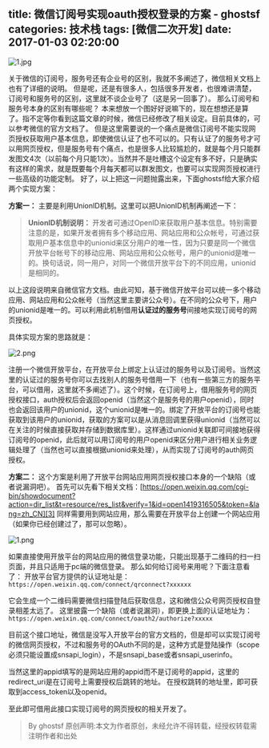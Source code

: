 title: 微信订阅号实现oauth授权登录的方案 - ghostsf
categories: 技术栈
tags: [微信二次开发]
date: 2017-01-03 02:20:00
---
![1.jpg][1]

关于微信的订阅号，服务号还有企业号的区别，我就不多阐述了，微信相关文档上也有了详细的说明。
但是呢，还是有很多人，包括很多开发者，也很难讲清楚，订阅号和服务号的区别，这里就不谈企业号了（这是另一回事了）。
那么订阅号和服务号本身的区别有哪些呢？ 本来想放一个图好好说嘛下的，现在想想还是算了。指不定等你看到这篇文章的时候，微信已经修改了相关设定。目前具体的，可以参考微信的官方文档了。
但是这里需要说的一个痛点是微信订阅号不能实现网页授权获取用户基本信息，即使微信认证了也不可以的。只有认证了的服务号才可以用网页授权，但是服务号有个痛点，也是很多人比较尴尬的，就是每个月只能群发图文4次（以前每个月只能1次）。当然并不是吐槽这个设定有多不好，只是确实有这样的需求，就是既要每个月每天都可以群发图文，也要可以实现网页授权进行一些高级的功能定制。
好了，以上把这一问题抛露出来，下面ghostsf给大家介绍两个实现方案：

**方案一：**
主要是利用UnionID机制。这里可以把UnionID机制再阐述一下：

> **UnionID机制说明：** 开发者可通过OpenID来获取用户基本信息。特别需要注意的是，如果开发者拥有多个移动应用、网站应用和公众帐号，可通过获取用户基本信息中的unionid来区分用户的唯一性，因为只要是同一个微信开放平台帐号下的移动应用、网站应用和公众帐号，用户的unionid是唯一的。换句话说，同一用户，对同一个微信开放平台下的不同应用，unionid是相同的。

以上这段说明来自微信官方文档。由此可知，基于微信开放平台可以统一多个移动应用、网站应用和公众帐号（当然这里主要讲公众号）。在不同的公众号下，用户的unionid是唯一的。可以利用此机制借用**认证过的服务号**间接地实现订阅号的网页授权。

具体实现方案的思路就是：

![2.png][2]

注册一个微信开放平台，在开放平台上绑定上认证过的服务号以及订阅号。当然这里的认证过的服务号你可以去找别人的服务号借用一下（也有一些第三方的服务平台，可以借用，这里就不多阐述了）。这个时候，在订阅号上，借用服务号的网页授权接口，auth授权后会返回openid（当然这个是服务号的用户openid），同时也会返回该用户的unionid，这个unionid是唯一的。绑定了开放平台的订阅号也能获取到该用户的unionid，获取的方案可以是从消息回调里获得unionid（当然可以在关注的时候直接获取并存储到数据库里）。这样通过unionid关联即可间接地获得订阅号的openid，此后就可以用订阅号的用户openid来区分用户进行相关业务逻辑处理了（当然也可以直接根据unionid来处理），从而实现了订阅号的auth网页授权。

**方案二：**
这个方案是利用了开放平台网站应用网页授权接口本身的一个缺陷（或者说漏洞吧）。
首先可以先看下相关文档：[https://open.weixin.qq.com/cgi-bin/showdocument?action=dir_list&t=resource/res_list&verify=1&id=open1419316505&token=&lang=zh_CN][3]
同样需要用到网站应用，那么需要在开放平台上创建一个网站应用（如果你已经创建过了，那可以忽略）。

![1.png][4]

如果直接使用开放平台的网站应用的微信登录功能，只能出现基于二维码的扫一扫页面，并且只适用于pc端的微信登录。
那么如何给订阅号来用呢？下面注意看了：
开放平台官方提供的认证地址是：
`https://open.weixin.qq.com/connect/qrconnect?xxxxxx`

它会生成一个二维码需要微信扫描登陆后获取信息，这和微信公众号网页授权自登录相差太远了。
这里披露一个缺陷（或者说漏洞），即更换上面的认证地址为：
`https://open.weixin.qq.com/connect/oauth2/authorize?xxxxx`

目前这个接口地址，微信是没写入开放平台的官方文档的，但是却可以实现订阅号的微信网页授权，不过和服务号的OAuth不同的是，这种方式是登陆操作（scope必须只能设置成snsapi_login），不是snsapi_base或者snsapi_userinfo。

当然这里的appid填写的是网站应用的appid而不是订阅号的appid，这里的redirect_uri是在订阅号上需要授权后跳转的地址。
在授权跳转的地址里，即可获取到access_token以及openid。

至此即可借用此接口实现订阅号的网页授权的相关开发了。


> By ghostsf  原创声明:本文为作者原创，未经允许不得转载，经授权转载需注明作者和出处


  [1]: http://www.ghostsf.com/usr/uploads/2017/01/3201825254.jpg
  [2]: http://www.ghostsf.com/usr/uploads/2017/01/864500325.png
  [3]: https://open.weixin.qq.com/cgi-bin/showdocument?action=dir_list&t=resource/res_list&verify=1&id=open1419316505&token=&lang=zh_CN
  [4]: http://www.ghostsf.com/usr/uploads/2017/01/2441860095.png
